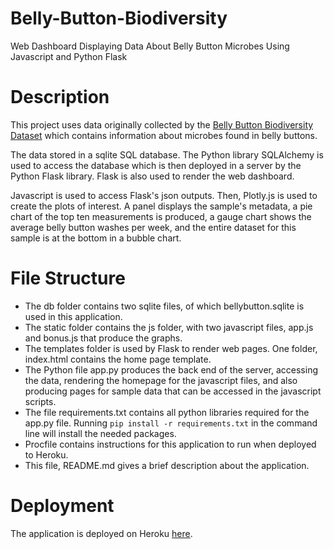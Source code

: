 # Belly-Button-Biodiversity
Web Dashboard Displaying Data About Belly Button Microbes Using Javascript and Python Flask

# Description
This project uses data originally collected by the [Belly Button Biodiversity Dataset](http://robdunnlab.com/projects/belly-button-biodiversity/) which contains information about microbes found in belly buttons.

The data stored in a sqlite SQL database.  The Python library SQLAlchemy is used to access the database which is then deployed in a server by the Python Flask library.  Flask is also used to render the web dashboard.

Javascript is used to access Flask's json outputs.  Then, Plotly.js is used to create the plots of interest.  A panel displays the sample's metadata, a pie chart of the top ten measurements is produced, a gauge chart shows the average belly button washes per week, and the entire dataset for this sample is at the bottom in a bubble chart.

# File Structure
 - The db folder contains two sqlite files, of which bellybutton.sqlite is used in this application.
 - The static folder contains the js folder, with two javascript files, app.js and bonus.js that produce the graphs.
 - The templates folder is used by Flask to render web pages.  One folder, index.html contains the home page template.
 - The Python file app.py produces the back end of the server, accessing the data, rendering the homepage for the javascript files, and also producing pages for sample data that can be accessed in the javascript scripts.
 - The file requirements.txt contains all python libraries required for the app.py file.  Running `pip install -r requirements.txt` in the command line will install the needed packages.
 - Procfile contains instructions for this application to run when deployed to Heroku.
 - This file, README.md gives a brief description about the application.

# Deployment
The application is deployed on Heroku [here](https://belly-button-final-erichagee.herokuapp.com/).